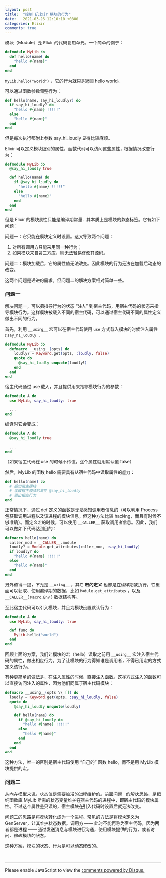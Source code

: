 ```yaml
---
layout: post
title:  "控制 Elixir 模块的行为"
date:   2021-03-26 12:10:10 +0800
categories: Elixir
comments: true
---
```


模块（Module）是 Elixir 的代码复用单元。一个简单的例子：

```elixir
defmodule MyLib do
  def hello(name) do
    "hello #{name}"
  end
end
```

`MyLib.hello("world")` ，它的行为就只是返回 hello world。

可以通过函数参数调整行为：

```elixir
def hello(name, say_hi_loudly?) do
  if say_hi_loudly? do
    "hello #{name} !!!!!"
  else
    "hello #{name}"
  end
end
```

但是每次执行都附上参数 say_hi_loudly 显得比较麻烦。

Elixir 可以定义模块级别的属性，函数代码可以访问这些属性，根据情况改变行为：

```elixir
defmodule MyLib do
  @say_hi_loudly true

  def hello(name) do
    if @say_hi_loudly do
      "hello #{name} !!!!!"
    else
      "hello #{name}"
    end
  end
end
```

但是 Elixir 的模块属性只能是编译期常量，其本质上是模块的静态标签。它有如下问题：

问题一：它只能在模块定义时设置。这又导致两个问题：

1. 对所有调用方只能采用同一种行为；
2. 如果模块来自第三方库，则无法轻易修改其源码。

问题二：模块加载后，它的属性值无法改变。因此模块的行为无法在加载后动态的改变。

这两个问题是递进的需求。但问题二的解决方案相对简单一些。

### 问题一

解决问题一，可以把指导行为的状态 “注入” 到宿主代码，用宿主代码的状态来指导模块行为。这样模块被载入不同的宿主代码，可以通过宿主代码不同的属性定义做出不同的行为。

首先，利用 `__using__` 宏可以在宿主代码使用 `use` 方式载入模块的时候注入属性 `@say_hi_loudly` ：

```elixir
defmodule MyLib do
  defmacro __using__(opts) do
    loudly? = Keyword.get(opts, :loudly, false)
    quote do
      @say_hi_loudly unquote(loudly?)
    end
  end
end
```

宿主代码通过 use 载入，并且提供用来指导模块行为的参数：

```elixir
defmodule A do
  use MyLib, say_hi_loudly: true

  ...
end
```

编译时它会变成：

```elixir
defmodule A do
  @say_hi_loudly true

  ...
end
```

（如果宿主代码在 use 的时候不传值，这个属性就用默认值 false）

然后，MyLib 的函数 hello 需要具有从宿主代码中读取属性的能力：

```elixir
def hello(name) do
  # 感知宿主模块
  # 读取宿主模块的属性 @say_hi_loudly
  # 做出相应行为
end
```

正常情况下，通过 def 定义的函数是无法感知调用者信息的（可以利用 Process 包获取调用进程以及该进程的模块信息，但这种方法比较 hacking，而且有时候不够准确）。而定义宏的时候，可以使用 `__CALLER__` 获取调用者信息。因此，我们可以做如下代码达到目的：

```elixir
defmacro hello(name) do
  caller_mod = __CALLER__.module
  loudly? = Module.get_attributes(caller_mod, :say_hi_loudly)
  if loudly? do
    "hello #{name} !!!!!"
  else
    "hello #{name}"
  end
end
```

另外值得一提，不光是 `__using__` ，其它 **宏的定义** 也都是在编译期被执行，它里面可以获取、使用编译期的数据，比如 `Module.get_attributes` ，以及 `__CALLER__`( `Macro.Env` ) 数据结构等。

至此宿主代码可以引入模块，并且为模块设置默认行为：

```elixir
defmodule A do
  use MyLib, say_hi_loudly: true

  def func do
    MyLib.hello("world")
  end
end
```

回顾上面的方案，我们让模块的宏（hello）读取之前用 `__using__` 宏注入宿主代码的属性，做出相应行为。为了让模块的行为得知谁是调用者，不得已用宏的方式定义该行为。

有种更简单的做法是，在注入属性的时候，直接注入函数。这样方式注入的函数可以直接访问注入的属性，因为他们同属于宿主代码模块：

```elixir
defmacro __using__(opts \\ []) do
  loudly = Keyword.get(opts, :say_hi_loudly, false)
  quote do
    @say_hi_loudly unquote(loudly)

    def hello(name) do
      if @say_hi_loudly do
        "hello #{name} !!!!!"
      else
        "hello #{name}"
      end
    end
  end
end
```

这种方法，唯一的区别是宿主代码使用 “自己的” 函数 hello，而不是用 MyLib 模块提供的宏。

### 问题二

从内存模型来说，状态值是需要被活的进程维护的。前面问题一的解决思路，是把纯函数库 MyLib 所需的状态变量维护在宿主代码的进程中，即宿主代码的模块属性。不过这个属性是只读的，宿主模块在引入代码时设置后就无法改变。

问题二的思路是将模块转化成为一个进程。常见的方法是将模块定义为 GenServer，让其维护状态数据。调用方 —— 此时不能再称为宿主代码，因为两者都是进程 —— 通过发送消息与模块进行沟通，使用模块提供的行为，或者访问、修改模块的状态。

这种方案，模块的状态、行为是可以动态修改的。



<br>
<hr>

<div id="disqus_thread"></div>
<script>
(function() { // DON'T EDIT BELOW THIS LINE
var d = document, s = d.createElement('script');
s.src = 'https://straightdave-github-io.disqus.com/embed.js';
s.setAttribute('data-timestamp', +new Date());
(d.head || d.body).appendChild(s);
})();
</script>
<noscript>Please enable JavaScript to view the <a href="https://disqus.com/?ref_noscript">comments powered by Disqus.</a></noscript>
